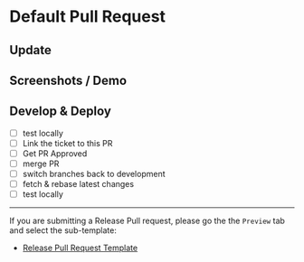 # Default Pull Request

## Update

## Screenshots / Demo

## Develop & Deploy

- [ ] test locally
- [ ] Link the ticket to this PR
- [ ] Get PR Approved
- [ ] merge PR
- [ ] switch branches back to development
- [ ] fetch & rebase latest changes
- [ ] test locally

---

If you are submitting a Release Pull request, please go the the `Preview` tab and select the sub-template:

- [Release Pull Request Template](?expand=1&template=RELEASE_PULL_REQUEST_TEMPLATE.md)
